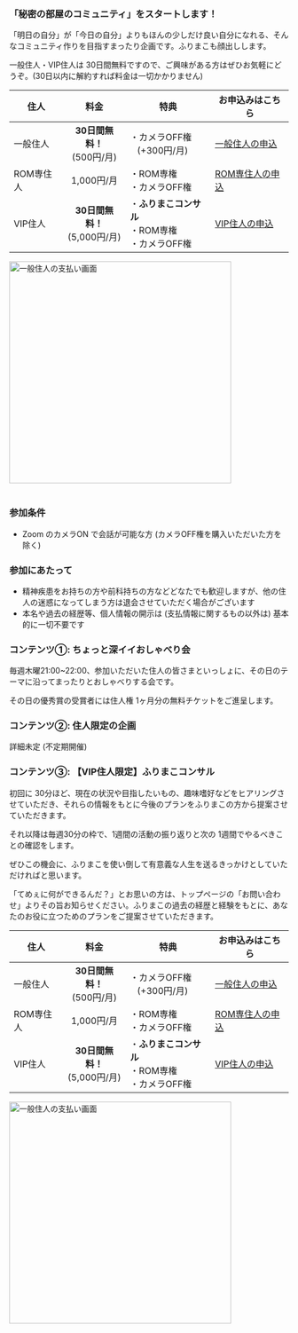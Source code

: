 
### 「秘密の部屋のコミュニティ」をスタートします！
「明日の自分」が「今日の自分」よりもほんの少しだけ良い自分になれる、そんなコミュニティ作りを目指すまったり企画です。ふりまこも顔出しします。

一般住人・VIP住人は 30日間無料ですので、ご興味がある方はぜひお気軽にどうぞ。(30日以内に解約すれば料金は一切かかりません)
<br>

|住人|料金|特典|お申込みはこちら|
|---|:---:|---|---|
|一般住人|<b>30日間無料！</b><br>(500円/月)|・カメラOFF権<br>&nbsp;&nbsp;&nbsp;(+300円/月)|<a target="_blank" class="button is-small is-primary is-light" href="https://buy.stripe.com/dR66oDgfj2qlfIYaEE">一般住人の申込</button>|
|ROM専住人|1,000円/月|・ROM専権<br>・カメラOFF権|<a target="_blank" class="button is-small is-primary is-light" href="https://buy.stripe.com/eVadR57IN1mh8gw4gh">ROM専住人の申込</button>|
|VIP住人|<b>30日間無料！</b><br>(5,000円/月)|・<b>ふりまこコンサル</b><br>・ROM専権<br>・カメラOFF権|<a target="_blank" class="button is-small is-primary is-light" href="https://buy.stripe.com/6oEaET3sxe93dAQ9AD">VIP住人の申込</button>|

<img src="/images/community/view_payment_normal.png" alt="一般住人の支払い画面" width="400"/>
<br>
<br>

### 参加条件
- Zoom のカメラON で会話が可能な方 (カメラOFF権を購入いただいた方を除く)


### 参加にあたって
- 精神疾患をお持ちの方や前科持ちの方などどなたでも歓迎しますが、他の住人の迷惑になってしまう方は退会させていただく場合がございます
- 本名や過去の経歴等、個人情報の開示は (支払情報に関するもの以外は) 基本的に一切不要です


### コンテンツ①: ちょっと深イイおしゃべり会
毎週木曜21:00~22:00、参加いただいた住人の皆さまといっしょに、その日のテーマに沿ってまったりとおしゃべりする会です。

その日の優秀賞の受賞者には住人権 1ヶ月分の無料チケットをご進呈します。


### コンテンツ②: 住人限定の企画
詳細未定 (不定期開催)


### コンテンツ③: 【VIP住人限定】ふりまこコンサル
初回に 30分ほど、現在の状況や目指したいもの、趣味嗜好などをヒアリングさせていただき、それらの情報をもとに今後のプランをふりまこの方から提案させていただきます。

それ以降は毎週30分の枠で、1週間の活動の振り返りと次の 1週間でやるべきことの確認をします。

ぜひこの機会に、ふりまこを使い倒して有意義な人生を送るきっかけとしていただければと思います。

「てめぇに何ができるんだ？」とお思いの方は、トップページの「お問い合わせ」よりその旨お知らせください。ふりまこの過去の経歴と経験をもとに、あなたのお役に立つためのプランをご提案させていただきます。
<br>

|住人|料金|特典|お申込みはこちら|
|---|:---:|---|---|
|一般住人|<b>30日間無料！</b><br>(500円/月)|・カメラOFF権<br>&nbsp;&nbsp;&nbsp;(+300円/月)|<a target="_blank" class="button is-small is-primary is-light" href="https://buy.stripe.com/dR66oDgfj2qlfIYaEE">一般住人の申込</button>|
|ROM専住人|1,000円/月|・ROM専権<br>・カメラOFF権|<a target="_blank" class="button is-small is-primary is-light" href="https://buy.stripe.com/eVadR57IN1mh8gw4gh">ROM専住人の申込</button>|
|VIP住人|<b>30日間無料！</b><br>(5,000円/月)|・<b>ふりまこコンサル</b><br>・ROM専権<br>・カメラOFF権|<a target="_blank" class="button is-small is-primary is-light" href="https://buy.stripe.com/6oEaET3sxe93dAQ9AD">VIP住人の申込</button>|

<img src="/images/community/view_payment_normal.png" alt="一般住人の支払い画面" width="400"/>
